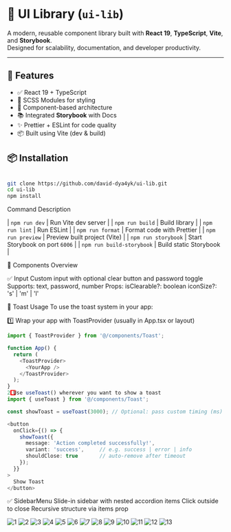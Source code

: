 # 🧩 UI Library (`ui-lib`)

A modern, reusable component library built with **React 19**, **TypeScript**, **Vite**, and **Storybook**.  
Designed for scalability, documentation, and developer productivity.

---

## 🚀 Features

- ✅ React 19 + TypeScript
- 🎨 SCSS Modules for styling
- 🧠 Component-based architecture
- 📚 Integrated **Storybook** with Docs
- ✨ Prettier + ESLint for code quality
- 📦 Built using Vite (dev & build)



## 📦 Installation

```bash

git clone https://github.com/david-dya4yk/ui-lib.git
cd ui-lib
npm install

```

   Command                    Description                    

| `npm run dev`             | Run Vite dev server            |
| `npm run build`           | Build library                  |
| `npm run lint`            | Run ESLint                     |
| `npm run format`          | Format code with Prettier      |
| `npm run preview`         | Preview built project (Vite)   |
| `npm run storybook`       | Start Storybook on port `6006` |
| `npm run build-storybook` | Build static Storybook         |

🧱 Components Overview

✅ Input
Custom input with optional clear button and password toggle
Supports: text, password, number
Props:
isClearable?: boolean
iconSize?: 's' | 'm' | 'l'

🔔 Toast Usage
To use the toast system in your app:

1️⃣ Wrap your app with ToastProvider (usually in App.tsx or layout)

```typescript
import { ToastProvider } from '@/components/Toast';

function App() {
  return (
    <ToastProvider>
      <YourApp />
    </ToastProvider>
  );
}
2️⃣ Use useToast() wherever you want to show a toast
import { useToast } from '@/components/Toast';

const showToast = useToast(3000); // Optional: pass custom timing (ms)

<button
  onClick={() => {
    showToast({
      message: 'Action completed successfully!',
      variant: 'success',     // e.g. success | error | info
      shouldClose: true       // auto-remove after timeout
    });
  }}
>
  Show Toast
</button>
```

✅ SidebarMenu
Slide-in sidebar with nested accordion items
Click outside to close
Recursive structure via items prop

![1](./assets/1.png)
![2](./assets/2.png)
![3](./assets/3.png)
![4](./assets/4.png)
![5](./assets/5.png)
![6](./assets/6.png)
![7](./assets/7.png)
![8](./assets/8.png)
![9](./assets/9.png)
![10](./assets/10.png)
![11](./assets/11.png)
![12](./assets/12.png)
![13](./assets/13.png)

